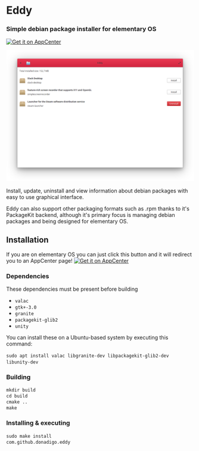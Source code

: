 # Eddy

### Simple debian package installer for elementary OS
[![Get it on AppCenter](https://appcenter.elementary.io/badge.svg)](https://appcenter.elementary.io/com.github.donadigo.eddy)

![screenshot](Screenshot.png)

Install, update, uninstall and view information about debian packages with easy to use graphical interface.

Eddy can also support other packaging formats such as .rpm thanks to it's PackageKit backend, although it's primary focus is managing debian packages and being designed for elementary OS. 

## Installation
If you are on elementary OS you can just click this button and it will redirect you to an AppCenter page!
[![Get it on AppCenter](https://appcenter.elementary.io/badge.svg)](https://appcenter.elementary.io/com.github.donadigo.eddy)

### Dependencies
These dependencies must be present before building
 - `valac`
 - `gtk+-3.0`
 - `granite`
 - `packagekit-glib2`
 - `unity`
 
 You can install these on a Ubuntu-based system by executing this command:
 
 `sudo apt install valac libgranite-dev libpackagekit-glib2-dev libunity-dev`

### Building
```
mkdir build
cd build
cmake ..
make
```

### Installing & executing
```
sudo make install
com.github.donadigo.eddy
```
